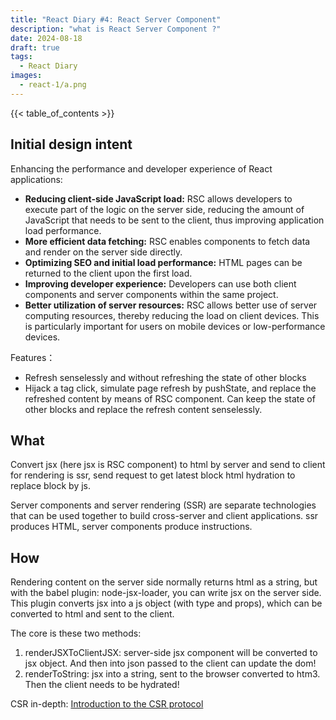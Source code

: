 ```yaml
---
title: "React Diary #4: React Server Component"
description: "what is React Server Component ?"
date: 2024-08-18
draft: true
tags:
  - React Diary
images:
  - react-1/a.png
---
```


{{< table_of_contents >}}

## Initial design intent

Enhancing the performance and developer experience of React applications:

- **Reducing client-side JavaScript load:** RSC allows developers to execute part of the logic on the server side, reducing the amount of JavaScript that needs to be sent to the client, thus improving application load performance.
- **More efficient data fetching:** RSC enables components to fetch data and render on the server side directly.
- **Optimizing SEO and initial load performance:** HTML pages can be returned to the client upon the first load.
- **Improving developer experience:** Developers can use both client components and server components within the same project.
- **Better utilization of server resources:** RSC allows better use of server computing resources, thereby reducing the load on client devices. This is particularly important for users on mobile devices or low-performance devices.

Features：

- Refresh senselessly and without refreshing the state of other blocks
- Hijack a tag click, simulate page refresh by pushState, and replace the refreshed content by means of RSC component. Can keep the state of other blocks and replace the refresh content senselessly.

## What

Convert jsx (here jsx is RSC component) to html by server and send to client for rendering is ssr, send request to get latest block html hydration to replace block by js.

Server components and server rendering (SSR) are separate technologies that can be used together to build cross-server and client applications. ssr produces HTML, server components produce instructions.

## How

Rendering content on the server side normally returns html as a string, but with the babel plugin: node-jsx-loader, you can write jsx on the server side. This plugin converts jsx into a js object (with type and props), which can be converted to html and sent to the client.

The core is these two methods:

1. renderJSXToClientJSX: server-side jsx component will be converted to jsx object. And then into json passed to the client can update the dom!  
2. renderToString: jsx into a string, sent to the browser converted to htm3. Then the client needs to be hydrated!

CSR in-depth: [Introduction to the CSR protocol](https://juejin.cn/post/7244452476190752829)
